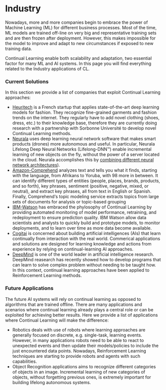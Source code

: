 # Industry

Nowadays, more and more companies begin to embrace the power of Machine Learning \(ML\) for different business processes. Most of the time, ML models are trained off-line on very big and representative training sets and are then frozen after deployment. However, this makes impossible for the model to improve and adapt to new circumstances if exposed to new training data.

Continual Learning enable both scalability and adaptation, two essential factor for many ML and AI systems. In this page you will find everything related to the Industry applications of CL.

### Current Solutions

In this section we provide a list of companies that exploit Continual Learning approaches:

* [Heuritech](https://www.heuritech.com/) is a French startup that applies state-of-the-art deep learning models for fashion. They recognize fine-grained garments and fashion trends on the internet. They regularly have to add novel clothing \(shoes, dress, etc.\) to their knowledge base, therefore they are currently doing research with a partnership with Sorbonne Université to develop novel Continual Learning methods.
* [Neurala](https://www.neurala.com/) uses deep learning neural network software that makes smart products \(drones\) more autonomous and useful. In particular, Neurala Lifelong Deep Neural Networks \(Lifelong-DNN™\) enable incremental learning of new objects on the fly, without the power of a server located in the cloud. Neurala accomplishes this by [combining different neural network architectures](https://www.neurala.com/press-releases/edge-deep-learning-without-cloud)\).
* [Amazon-Comprehend](https://aws.amazon.com/comprehend/) analyzes text and tells you what it finds, starting with the language, from Afrikans to Yoruba, with 98 more in between. It can identify different types of entities \(people, places, brands, products, and so forth\), key phrases, sentiment \(positive, negative, mixed, or neutral\), and extract key phrases, all from text in English or Spanish. Finally, Comprehend‘s topic modeling service extracts topics from large sets of documents for analysis or topic-based grouping
* [IBM-Watson](https://datascience.ibm.com/docs/content/analyze-data/ml-continuous-learning.html) has embraced the phylosophy of Continual Learning by providing automated monitoring of model performance, retraining, and redeployment to ensure prediction quality. IBM Watson allow data scientists and analysts to quickly build and prototype models, to monitor deployments, and to learn over time as more data become available.
* [Cogitai](https://www.cogitai.com/) is concerned about building artificial intelligences \(AIs\) that learn continually from interaction with the real world. Commerical applications and solutions are designed for learning knowledge and actions from experience by relying on continual-learning AI approaches.
* [DeepMind](https://deepmind.com/) is one of the world leader in artificial intelligence research. DeepMind reasearch has recently showed how to develop programs that can learn to solve complex problem without needing to be taught how. In this context, continual learning approaches have been applied to Reinforcement Learning methods.

### Future Applications

The future AI systems will rely on continual learning as opposed to algorithms that are trained offline. There are many applications and scenarios where continual learning already plays a central role or can be exploited for achieving better results. Here we provide a list of applications where Continual Learning will make the difference:

* Robotics deals with use of robots where learning approaches are generally focused on discrete, e.g. single-task, learning events. However, in many applications robots need to be able to react to unexpected events and then update their models/policies to include the just encountered data points. Nowadays, Reinforcement Learning techniques are starting to provide robots and agents with such capabilities.
* Object Recognition applications aims to recognize different categories of objects in an image. Incremental learning of new categories of objects, without forgetting previous ones, is extremely important for building lifelong autonomous systems.

